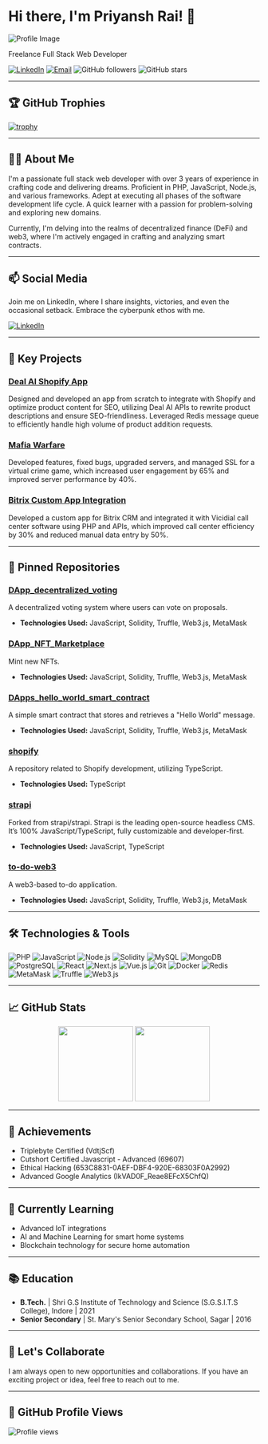 # Hi there, I'm Priyansh Rai! 👋

![Profile Image](https://avatars.githubusercontent.com/u/81904693?v=4)

Freelance Full Stack Web Developer

[![LinkedIn](https://img.shields.io/badge/LinkedIn-Profile-blue)](https://www.linkedin.com/in/priyansh-rai-196515168)
[![Email](https://img.shields.io/badge/Email-rai.priyansh@yahoo.in-red)](mailto:rai.priyansh@yahoo.in)
![GitHub followers](https://img.shields.io/github/followers/priyanshrai?style=social)
![GitHub stars](https://img.shields.io/github/stars/priyanshrai?style=social)

---

## 🏆 GitHub Trophies
[![trophy](https://github-profile-trophy.vercel.app/?username=priyanshrai&title=Stars,Followers,Commits,Repositories,MultipleLang,PullRequest&theme=onedark)](https://github.com/ryo-ma/github-profile-trophy)

---

## 👨‍💻 About Me

I'm a passionate full stack web developer with over 3 years of experience in crafting code and delivering dreams. Proficient in PHP, JavaScript, Node.js, and various frameworks. Adept at executing all phases of the software development life cycle. A quick learner with a passion for problem-solving and exploring new domains.

Currently, I'm delving into the realms of decentralized finance (DeFi) and web3, where I'm actively engaged in crafting and analyzing smart contracts.

---

## 📫 Social Media
Join me on LinkedIn, where I share insights, victories, and even the occasional setback. Embrace the cyberpunk ethos with me.

[![LinkedIn](https://img.shields.io/badge/LinkedIn-Profile-blue?style=for-the-badge&logo=linkedin&logoColor=white)](https://www.linkedin.com/in/priyansh-rai-196515168)

---

## 🚀 Key Projects

### [Deal AI Shopify App](https://github.com/priyanshrai/deal-ai-shopify-app)
Designed and developed an app from scratch to integrate with Shopify and optimize product content for SEO, utilizing Deal AI APIs to rewrite product descriptions and ensure SEO-friendliness. Leveraged Redis message queue to efficiently handle high volume of product addition requests.

### [Mafia Warfare](https://github.com/priyanshrai/mafia-warfare)
Developed features, fixed bugs, upgraded servers, and managed SSL for a virtual crime game, which increased user engagement by 65% and improved server performance by 40%.

### [Bitrix Custom App Integration](https://github.com/priyanshrai/bitrix-custom-app)
Developed a custom app for Bitrix CRM and integrated it with Vicidial call center software using PHP and APIs, which improved call center efficiency by 30% and reduced manual data entry by 50%.

---

## 📌 Pinned Repositories

### [DApp_decentralized_voting](https://github.com/priyanshrai/DApp_decentralized_voting)
A decentralized voting system where users can vote on proposals.
- **Technologies Used:** JavaScript, Solidity, Truffle, Web3.js, MetaMask

### [DApp_NFT_Marketplace](https://github.com/priyanshrai/DApp_NFT_Marketplace)
Mint new NFTs.
- **Technologies Used:** JavaScript, Solidity, Truffle, Web3.js, MetaMask

### [DApps_hello_world_smart_contract](https://github.com/priyanshrai/DApps_hello_world_smart_contract)
A simple smart contract that stores and retrieves a "Hello World" message.
- **Technologies Used:** JavaScript, Solidity, Truffle, Web3.js, MetaMask

### [shopify](https://github.com/priyanshrai/shopify)
A repository related to Shopify development, utilizing TypeScript.
- **Technologies Used:** TypeScript

### [strapi](https://github.com/priyanshrai/strapi)
Forked from strapi/strapi. Strapi is the leading open-source headless CMS. It’s 100% JavaScript/TypeScript, fully customizable and developer-first.
- **Technologies Used:** JavaScript, TypeScript

### [to-do-web3](https://github.com/priyanshrai/to-do-web3)
A web3-based to-do application.
- **Technologies Used:** JavaScript, Solidity, Truffle, Web3.js, MetaMask

---

## 🛠️ Technologies & Tools

![PHP](https://img.shields.io/badge/PHP-777BB4?style=for-the-badge&logo=php&logoColor=white)
![JavaScript](https://img.shields.io/badge/JavaScript-F7DF1E?style=for-the-badge&logo=javascript&logoColor=black)
![Node.js](https://img.shields.io/badge/Node.js-339933?style=for-the-badge&logo=nodedotjs&logoColor=white)
![Solidity](https://img.shields.io/badge/Solidity-363636?style=for-the-badge&logo=solidity&logoColor=white)
![MySQL](https://img.shields.io/badge/MySQL-4479A1?style=for-the-badge&logo=mysql&logoColor=white)
![MongoDB](https://img.shields.io/badge/MongoDB-47A248?style=for-the-badge&logo=mongodb&logoColor=white)
![PostgreSQL](https://img.shields.io/badge/PostgreSQL-336791?style=for-the-badge&logo=postgresql&logoColor=white)
![React](https://img.shields.io/badge/React-61DAFB?style=for-the-badge&logo=react&logoColor=black)
![Next.js](https://img.shields.io/badge/Next.js-000000?style=for-the-badge&logo=nextdotjs&logoColor=white)
![Vue.js](https://img.shields.io/badge/Vue.js-4FC08D?style=for-the-badge&logo=vuedotjs&logoColor=white)
![Git](https://img.shields.io/badge/Git-F05032?style=for-the-badge&logo=git&logoColor=white)
![Docker](https://img.shields.io/badge/Docker-2496ED?style=for-the-badge&logo=docker&logoColor=white)
![Redis](https://img.shields.io/badge/Redis-DC382D?style=for-the-badge&logo=redis&logoColor=white)
![MetaMask](https://img.shields.io/badge/MetaMask-E2761B?style=for-the-badge&logo=metamask&logoColor=white)
![Truffle](https://img.shields.io/badge/Truffle-5E4692?style=for-the-badge&logo=truffle&logoColor=white)
![Web3.js](https://img.shields.io/badge/Web3.js-F16822?style=for-the-badge&logo=web3dotjs&logoColor=white)

---

## 📈 GitHub Stats

<div align="center">
  <img height="150em" src="https://github-readme-stats.vercel.app/api?username=priyanshrai&show_icons=true&theme=tokyonight&include_all_commits=true&count_private=true"/>
  <img height="150em" src="https://github-readme-stats.vercel.app/api/top-langs/?username=priyanshrai&layout=compact&langs_count=7&theme=tokyonight"/>
</div>

---

## 📜 Achievements

- Triplebyte Certified (VdtjScf)
- Cutshort Certified Javascript - Advanced (69607)
- Ethical Hacking (653C8831-0AEF-DBF4-920E-68303F0A2992)
- Advanced Google Analytics (IkVAD0F_Reae8EFcX5ChfQ)

---

## 🌱 Currently Learning

- Advanced IoT integrations
- AI and Machine Learning for smart home systems
- Blockchain technology for secure home automation

---

## 📚 Education

- **B.Tech.** | Shri G.S Institute of Technology and Science (S.G.S.I.T.S College), Indore | 2021
- **Senior Secondary** | St. Mary's Senior Secondary School, Sagar | 2016

---

## 🤝 Let's Collaborate

I am always open to new opportunities and collaborations. If you have an exciting project or idea, feel free to reach out to me.

---

## 🎨 GitHub Profile Views
![Profile views](https://gpvc.arturio.dev/priyanshrai)
